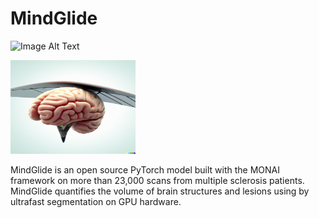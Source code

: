 # MindGlide

![Image Alt Text](image-url) <!-- This is the standard Markdown image syntax, but it doesn't allow size control -->

<!-- Use the HTML <img> tag to control the image size -->
<img src="assets/mindGlide_logo.png" alt="MindGlide logo" width="200" height="150">

MindGlide is an open source PyTorch model built with the MONAI framework
on more than 23,000 scans from multiple sclerosis patients. MindGlide
quantifies the volume of brain structures and lesions using by ultrafast
segmentation on GPU hardware.
